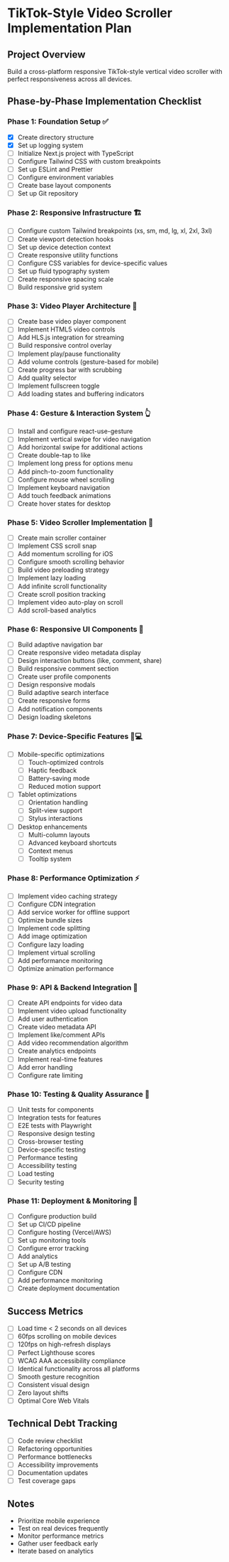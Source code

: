 # TikTok-Style Video Scroller Implementation Plan

## Project Overview
Build a cross-platform responsive TikTok-style vertical video scroller with perfect responsiveness across all devices.

## Phase-by-Phase Implementation Checklist

### Phase 1: Foundation Setup ✅
- [x] Create directory structure
- [x] Set up logging system
- [ ] Initialize Next.js project with TypeScript
- [ ] Configure Tailwind CSS with custom breakpoints
- [ ] Set up ESLint and Prettier
- [ ] Configure environment variables
- [ ] Create base layout components
- [ ] Set up Git repository

### Phase 2: Responsive Infrastructure 🏗️
- [ ] Configure custom Tailwind breakpoints (xs, sm, md, lg, xl, 2xl, 3xl)
- [ ] Create viewport detection hooks
- [ ] Set up device detection context
- [ ] Create responsive utility functions
- [ ] Configure CSS variables for device-specific values
- [ ] Set up fluid typography system
- [ ] Create responsive spacing scale
- [ ] Build responsive grid system

### Phase 3: Video Player Architecture 🎥
- [ ] Create base video player component
- [ ] Implement HTML5 video controls
- [ ] Add HLS.js integration for streaming
- [ ] Build responsive control overlay
- [ ] Implement play/pause functionality
- [ ] Add volume controls (gesture-based for mobile)
- [ ] Create progress bar with scrubbing
- [ ] Add quality selector
- [ ] Implement fullscreen toggle
- [ ] Add loading states and buffering indicators

### Phase 4: Gesture & Interaction System 👆
- [ ] Install and configure react-use-gesture
- [ ] Implement vertical swipe for video navigation
- [ ] Add horizontal swipe for additional actions
- [ ] Create double-tap to like
- [ ] Implement long press for options menu
- [ ] Add pinch-to-zoom functionality
- [ ] Configure mouse wheel scrolling
- [ ] Implement keyboard navigation
- [ ] Add touch feedback animations
- [ ] Create hover states for desktop

### Phase 5: Video Scroller Implementation 📜
- [ ] Create main scroller container
- [ ] Implement CSS scroll snap
- [ ] Add momentum scrolling for iOS
- [ ] Configure smooth scrolling behavior
- [ ] Build video preloading strategy
- [ ] Implement lazy loading
- [ ] Add infinite scroll functionality
- [ ] Create scroll position tracking
- [ ] Implement video auto-play on scroll
- [ ] Add scroll-based analytics

### Phase 6: Responsive UI Components 🎨
- [ ] Build adaptive navigation bar
- [ ] Create responsive video metadata display
- [ ] Design interaction buttons (like, comment, share)
- [ ] Build responsive comment section
- [ ] Create user profile components
- [ ] Design responsive modals
- [ ] Build adaptive search interface
- [ ] Create responsive forms
- [ ] Add notification components
- [ ] Design loading skeletons

### Phase 7: Device-Specific Features 📱💻
- [ ] Mobile-specific optimizations
  - [ ] Touch-optimized controls
  - [ ] Haptic feedback
  - [ ] Battery-saving mode
  - [ ] Reduced motion support
- [ ] Tablet optimizations
  - [ ] Orientation handling
  - [ ] Split-view support
  - [ ] Stylus interactions
- [ ] Desktop enhancements
  - [ ] Multi-column layouts
  - [ ] Advanced keyboard shortcuts
  - [ ] Context menus
  - [ ] Tooltip system

### Phase 8: Performance Optimization ⚡
- [ ] Implement video caching strategy
- [ ] Configure CDN integration
- [ ] Add service worker for offline support
- [ ] Optimize bundle sizes
- [ ] Implement code splitting
- [ ] Add image optimization
- [ ] Configure lazy loading
- [ ] Implement virtual scrolling
- [ ] Add performance monitoring
- [ ] Optimize animation performance

### Phase 9: API & Backend Integration 🔌
- [ ] Create API endpoints for video data
- [ ] Implement video upload functionality
- [ ] Add user authentication
- [ ] Create video metadata API
- [ ] Implement like/comment APIs
- [ ] Add video recommendation algorithm
- [ ] Create analytics endpoints
- [ ] Implement real-time features
- [ ] Add error handling
- [ ] Configure rate limiting

### Phase 10: Testing & Quality Assurance 🧪
- [ ] Unit tests for components
- [ ] Integration tests for features
- [ ] E2E tests with Playwright
- [ ] Responsive design testing
- [ ] Cross-browser testing
- [ ] Device-specific testing
- [ ] Performance testing
- [ ] Accessibility testing
- [ ] Load testing
- [ ] Security testing

### Phase 11: Deployment & Monitoring 🚀
- [ ] Configure production build
- [ ] Set up CI/CD pipeline
- [ ] Configure hosting (Vercel/AWS)
- [ ] Set up monitoring tools
- [ ] Configure error tracking
- [ ] Add analytics
- [ ] Set up A/B testing
- [ ] Configure CDN
- [ ] Add performance monitoring
- [ ] Create deployment documentation

## Success Metrics
- [ ] Load time < 2 seconds on all devices
- [ ] 60fps scrolling on mobile devices
- [ ] 120fps on high-refresh displays
- [ ] Perfect Lighthouse scores
- [ ] WCAG AAA accessibility compliance
- [ ] Identical functionality across all platforms
- [ ] Smooth gesture recognition
- [ ] Consistent visual design
- [ ] Zero layout shifts
- [ ] Optimal Core Web Vitals

## Technical Debt Tracking
- [ ] Code review checklist
- [ ] Refactoring opportunities
- [ ] Performance bottlenecks
- [ ] Accessibility improvements
- [ ] Documentation updates
- [ ] Test coverage gaps

## Notes
- Prioritize mobile experience
- Test on real devices frequently
- Monitor performance metrics
- Gather user feedback early
- Iterate based on analytics